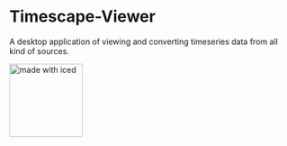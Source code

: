 # Timescape-Viewer

A desktop application of viewing and converting timeseries data from all kind of
sources.

<a href="https://github.com/iced-rs/iced">
    <img
        src="https://gist.githubusercontent.com/hecrj/ad7ecd38f6e47ff3688a38c79fd108f0/raw/74384875ecbad02ae2a926425e9bcafd0695bade/color.svg"
        width="130px"
        alt="made with iced"
    />
</a>
